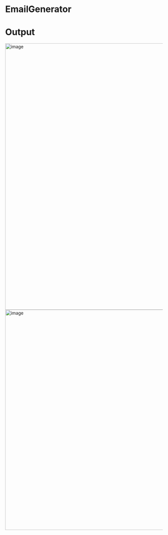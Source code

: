 # EmailGenerator
# Output
<img width="1106" height="850" alt="image" src="https://github.com/user-attachments/assets/37f5c00f-dd72-43fb-8d5c-df1ad6be4ea8" />
<img width="1105" height="703" alt="image" src="https://github.com/user-attachments/assets/e9dce9f7-ef97-447e-9b07-4d0d6adb888c" />

